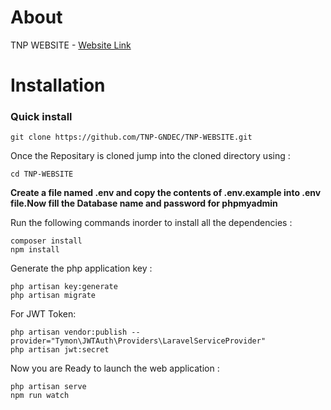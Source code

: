# About

TNP WEBSITE - [Website Link](https://www.tnpgndec.com/)

# Installation

### Quick install

```
git clone https://github.com/TNP-GNDEC/TNP-WEBSITE.git
```

Once the Repositary is cloned jump into the cloned directory using :

```
cd TNP-WEBSITE
```

**Create a file named .env and copy the contents of .env.example into .env file.Now fill the Database name and password for phpmyadmin**

Run the following commands inorder to install all the dependencies :

```
composer install
npm install
```

Generate the php application key :

```
php artisan key:generate
php artisan migrate
```

For JWT Token:

```
php artisan vendor:publish --provider="Tymon\JWTAuth\Providers\LaravelServiceProvider"
php artisan jwt:secret
```

Now you are Ready to launch the web application :

```
php artisan serve
npm run watch
```
